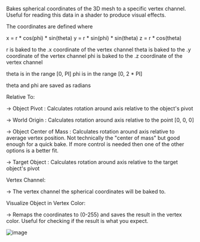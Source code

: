 Bakes spherical coordinates of the 3D mesh to a specific vertex channel. Useful for reading this data in a shader to produce visual effects.

The coordinates are defined where

x = r * cos(phi) * sin(theta)
y = r * sin(phi) * sin(theta)
z = r * cos(theta)

r is baked to the .x coordinate of the vertex channel
theta is baked to the .y coordinate of the vertex channel
phi is baked to the .z coordinate of the vertex channel

theta is in the range [0, PI]
phi is in the range [0, 2 * PI]

theta and phi are saved as radians

Relative To:

-> Object Pivot : Calculates rotation around axis relative to the object's pivot

-> World Origin : Calculates rotation around axis relative to the point [0, 0, 0]

-> Object Center of Mass : Calculates rotation around axis relative to average vertex position. Not technically the "center of mass" but good enough for a quick bake. If more control is needed then one of the other options is a better fit.

-> Target Object : Calculates rotation around axis relative to the target object's pivot

Vertex Channel:

-> The vertex channel the spherical coordinates will be baked to.

Visualize Object in Vertex Color:

-> Remaps the coordinates to (0-255) and saves the result in the vertex color. Useful for checking if the result is what you expect.

![image](https://user-images.githubusercontent.com/16472643/115941625-23e05c80-a474-11eb-9f15-58f60b955cf9.png)

